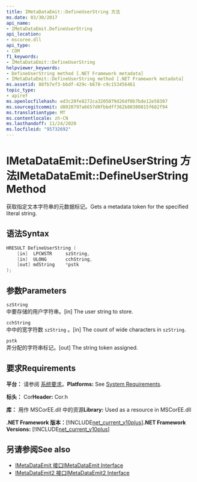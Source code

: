 ```yaml
---
title: IMetaDataEmit::DefineUserString 方法
ms.date: 03/30/2017
api_name:
- IMetaDataEmit.DefineUserString
api_location:
- mscoree.dll
api_type:
- COM
f1_keywords:
- IMetaDataEmit::DefineUserString
helpviewer_keywords:
- DefineUserString method [.NET Framework metadata]
- IMetaDataEmit::DefineUserString method [.NET Framework metadata]
ms.assetid: 88fb7ef3-bbdf-429c-b678-c9c153456461
topic_type:
- apiref
ms.openlocfilehash: ed3c20fe8272ca3205079d26df0b7bde12e58307
ms.sourcegitcommit: d8020797a6657d0fbbdff362b80300815f682f94
ms.translationtype: MT
ms.contentlocale: zh-CN
ms.lasthandoff: 11/24/2020
ms.locfileid: "95732692"
---
```

# <a name="imetadataemitdefineuserstring-method"></a><span data-ttu-id="5fce6-102">IMetaDataEmit::DefineUserString 方法</span><span class="sxs-lookup"><span data-stu-id="5fce6-102">IMetaDataEmit::DefineUserString Method</span></span>

<span data-ttu-id="5fce6-103">获取指定文本字符串的元数据标记。</span><span class="sxs-lookup"><span data-stu-id="5fce6-103">Gets a metadata token for the specified literal string.</span></span>  
  
## <a name="syntax"></a><span data-ttu-id="5fce6-104">语法</span><span class="sxs-lookup"><span data-stu-id="5fce6-104">Syntax</span></span>  
  
```cpp  
HRESULT DefineUserString (
    [in]  LPCWSTR     szString,
    [in]  ULONG       cchString,
    [out] mdString    *pstk
);  
```  
  
## <a name="parameters"></a><span data-ttu-id="5fce6-105">参数</span><span class="sxs-lookup"><span data-stu-id="5fce6-105">Parameters</span></span>  

 `szString`  
 <span data-ttu-id="5fce6-106">中要存储的用户字符串。</span><span class="sxs-lookup"><span data-stu-id="5fce6-106">[in] The user string to store.</span></span>  
  
 `cchString`  
 <span data-ttu-id="5fce6-107">中中的宽字符数 `szString` 。</span><span class="sxs-lookup"><span data-stu-id="5fce6-107">[in] The count of wide characters in `szString`.</span></span>  
  
 `pstk`  
 <span data-ttu-id="5fce6-108">弄分配的字符串标记。</span><span class="sxs-lookup"><span data-stu-id="5fce6-108">[out] The string token assigned.</span></span>  
  
## <a name="requirements"></a><span data-ttu-id="5fce6-109">要求</span><span class="sxs-lookup"><span data-stu-id="5fce6-109">Requirements</span></span>  

 <span data-ttu-id="5fce6-110">**平台：** 请参阅 [系统要求](../../get-started/system-requirements.md)。</span><span class="sxs-lookup"><span data-stu-id="5fce6-110">**Platforms:** See [System Requirements](../../get-started/system-requirements.md).</span></span>  
  
 <span data-ttu-id="5fce6-111">**标头：** Cor</span><span class="sxs-lookup"><span data-stu-id="5fce6-111">**Header:** Cor.h</span></span>  
  
 <span data-ttu-id="5fce6-112">**库：** 用作 MSCorEE.dll 中的资源</span><span class="sxs-lookup"><span data-stu-id="5fce6-112">**Library:** Used as a resource in MSCorEE.dll</span></span>  
  
 <span data-ttu-id="5fce6-113">**.NET Framework 版本：**[!INCLUDE[net_current_v10plus](../../../../includes/net-current-v10plus-md.md)]</span><span class="sxs-lookup"><span data-stu-id="5fce6-113">**.NET Framework Versions:** [!INCLUDE[net_current_v10plus](../../../../includes/net-current-v10plus-md.md)]</span></span>  
  
## <a name="see-also"></a><span data-ttu-id="5fce6-114">另请参阅</span><span class="sxs-lookup"><span data-stu-id="5fce6-114">See also</span></span>

- [<span data-ttu-id="5fce6-115">IMetaDataEmit 接口</span><span class="sxs-lookup"><span data-stu-id="5fce6-115">IMetaDataEmit Interface</span></span>](imetadataemit-interface.md)
- [<span data-ttu-id="5fce6-116">IMetaDataEmit2 接口</span><span class="sxs-lookup"><span data-stu-id="5fce6-116">IMetaDataEmit2 Interface</span></span>](imetadataemit2-interface.md)
